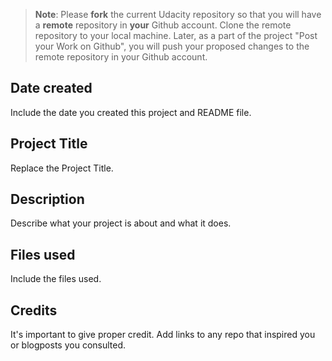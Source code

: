 >**Note**: Please **fork** the current Udacity repository so that you will have a **remote** repository in **your** Github account. Clone the remote repository to your local machine. Later, as a part of the project "Post your Work on Github", you will push your proposed changes to the remote repository in your Github account.

## Date created
Include the date you created this project and README file.

## Project Title
Replace the Project Title.

## Description
Describe what your project is about and what it does.

## Files used
Include the files used.

## Credits
It's important to give proper credit. Add links to any repo that inspired you or blogposts you consulted.

